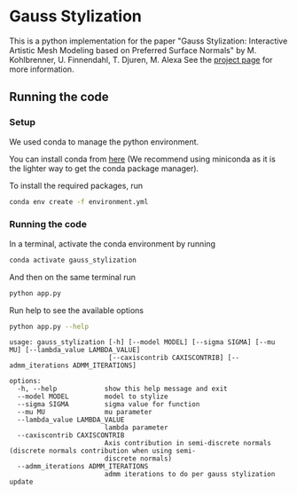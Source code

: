 # Gauss Stylization

This is a python implementation for the paper "Gauss Stylization: Interactive Artistic Mesh Modeling
based on Preferred Surface Normals" by M. Kohlbrenner, U. Finnendahl, T. Djuren, M. Alexa
See the [project page](http://www.martin-kohlbrenner.de/gauss_stylizationhttps://cybertron.cg.tu-berlin.de/projects/gaussStylization/) for more information.

## Running the code

### Setup

We used conda to manage the python environment.

You can install conda from [here](https://docs.conda.io/projects/conda/en/stable/user-guide/install/index.html) (We recommend using miniconda as it is the lighter way to get the conda package manager).

To install the required packages, run

```sh
conda env create -f environment.yml
```

### Running the code

In a terminal, activate the conda environment by running

```sh
conda activate gauss_stylization
```

And then on the same terminal run

```sh
python app.py
```

Run help to see the available options

```sh
python app.py --help
```

```
usage: gauss_stylization [-h] [--model MODEL] [--sigma SIGMA] [--mu MU] [--lambda_value LAMBDA_VALUE]
                         [--caxiscontrib CAXISCONTRIB] [--admm_iterations ADMM_ITERATIONS]

options:
  -h, --help            show this help message and exit
  --model MODEL         model to stylize
  --sigma SIGMA         sigma value for function
  --mu MU               mu parameter
  --lambda_value LAMBDA_VALUE
                        lambda parameter
  --caxiscontrib CAXISCONTRIB
                        Axis contribution in semi-discrete normals (discrete normals contribution when using semi-
                        discrete normals)
  --admm_iterations ADMM_ITERATIONS
                        admm iterations to do per gauss stylization update
```
